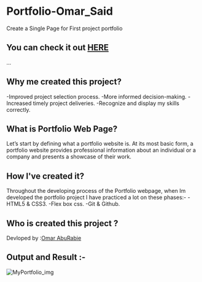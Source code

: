 # Portfolio-Omar_Said
Create a Single Page for First project portfolio 
## You can check it out [HERE](https://gsg-cf05.github.io/Portfolio-Omar_Said/)


...

## Why me created this project?
-Improved project selection process.
-More informed decision-making.
-Increased timely project deliveries.
-Recognize and display my skills correctly.

## What is Portfolio Web Page?
Let’s start by defining what a portfolio website is. At its most basic form, a portfolio website provides professional information about an individual or a company and presents a showcase of their work.

## How I've created it?
Throughout the developing process of the Portfolio webpage, when Im  developed the portfolio project  I have practiced a lot on these phases:-
-HTML5 & CSS3.
-Flex box css.
-Git & Github.

## Who is created this project ?
Devloped by :[Omar AbuRabie](https://github.com/omaraburabie3)

## Output and Result :-


![MyPortfolio_img](https://user-images.githubusercontent.com/88033669/152560231-245cf014-4319-4892-9d7a-61fa472dcab2.png)
